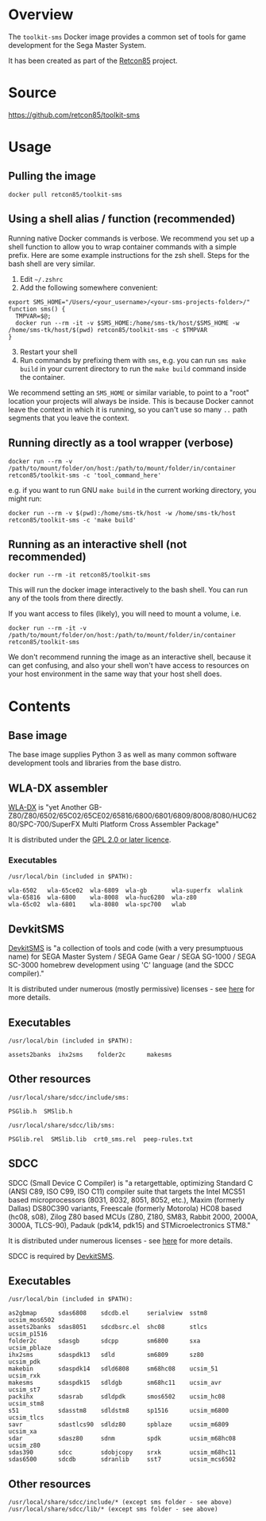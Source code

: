 # Overview

The `toolkit-sms` Docker image provides a common set of tools for game development for the Sega Master System.

It has been created as part of the [Retcon85](https://github.com/retcon85) project.

# Source

https://github.com/retcon85/toolkit-sms

# Usage

## Pulling the image

`docker pull retcon85/toolkit-sms`

## Using a shell alias / function (recommended)

Running native Docker commands is verbose. We recommend you set up a shell function to allow you to wrap container commands with a simple prefix. Here are some example instructions for the zsh shell. Steps for the bash shell are very similar.

1. Edit `~/.zshrc`
2. Add the following somewhere convenient:

```
export SMS_HOME="/Users/<your_username>/<your-sms-projects-folder>/"
function sms() {
  TMPVAR=$@;
  docker run --rm -it -v $SMS_HOME:/home/sms-tk/host/$SMS_HOME -w /home/sms-tk/host/$(pwd) retcon85/toolkit-sms -c $TMPVAR
}
```

3. Restart your shell
4. Run commands by prefixing them with `sms`, e.g. you can run `sms make build` in your current directory to run the `make build` command inside the container.

We recommend setting an `SMS_HOME` or similar variable, to point to a "root" location your projects will always be inside. This is because Docker cannot leave the context in which it is running, so you can't use so many `..` path segments that you leave the context.


## Running directly as a tool wrapper (verbose)

`docker run --rm -v /path/to/mount/folder/on/host:/path/to/mount/folder/in/container retcon85/toolkit-sms -c 'tool_command_here'`

e.g. if you want to run GNU `make build` in the current working directory, you might run:

`docker run --rm -v $(pwd):/home/sms-tk/host -w /home/sms-tk/host retcon85/toolkit-sms -c 'make build'`

## Running as an interactive shell (not recommended)

`docker run --rm -it retcon85/toolkit-sms`

This will run the docker image interactively to the bash shell. You can run any of the tools from there directly.

If you want access to files (likely), you will need to mount a volume, i.e.

`docker run --rm -it -v /path/to/mount/folder/on/host:/path/to/mount/folder/in/container retcon85/toolkit-sms`

We don't recommend running the image as an interactive shell, because it can get confusing, and also your shell won't have access to resources on your host environment in the same way that your host shell does.

# Contents

## Base image

The base image supplies Python 3 as well as many common software development tools and libraries from the base distro.

## WLA-DX assembler

[WLA-DX](https://github.com/vhelin/wla-dx) is "yet Another GB-Z80/Z80/6502/65C02/65CE02/65816/6800/6801/6809/8008/8080/HUC6280/SPC-700/SuperFX Multi Platform Cross Assembler Package"

It is distributed under the [GPL 2.0 or later licence](https://spdx.org/licenses/GPL-2.0-or-later.html).

### Executables

```
/usr/local/bin (included in $PATH):

wla-6502   wla-65ce02  wla-6809  wla-gb       wla-superfx  wlalink
wla-65816  wla-6800    wla-8008  wla-huc6280  wla-z80
wla-65c02  wla-6801    wla-8080  wla-spc700   wlab
```

## DevkitSMS

[DevkitSMS](https://github.com/sverx/devkitSMS) is "a collection of tools and code (with a very presumptuous name) for SEGA Master System / SEGA Game Gear / SEGA SG-1000 / SEGA SC-3000 homebrew development using 'C' language (and the SDCC compiler)."

It is distributed under numerous (mostly permissive) licenses - see [here](https://github.com/sverx/devkitSMS/blob/master/LICENSES.txt) for more details.

## Executables

```
/usr/local/bin (included in $PATH):

assets2banks  ihx2sms    folder2c      makesms
```

## Other resources

```
/usr/local/share/sdcc/include/sms:

PSGlib.h  SMSlib.h

/usr/local/share/sdcc/lib/sms:

PSGlib.rel  SMSlib.lib  crt0_sms.rel  peep-rules.txt
```

## SDCC

SDCC (Small Device C Compiler) is "a retargettable, optimizing Standard C (ANSI C89, ISO C99, ISO C11) compiler suite that targets the Intel MCS51 based microprocessors (8031, 8032, 8051, 8052, etc.), Maxim (formerly Dallas) DS80C390 variants, Freescale (formerly Motorola) HC08 based (hc08, s08), Zilog Z80 based MCUs (Z80, Z180, SM83, Rabbit 2000, 2000A, 3000A, TLCS-90), Padauk (pdk14, pdk15) and STMicroelectronics STM8."

It is distributed under numerous licenses - see [here](https://sdcc.sourceforge.net/) for more details.

SDCC is required by [DevkitSMS](#DevkitSMS).

## Executables

```
/usr/local/bin (included in $PATH):

as2gbmap      sdas6808    sdcdb.el     serialview  sstm8          ucsim_mos6502
assets2banks  sdas8051    sdcdbsrc.el  shc08       stlcs          ucsim_p1516
folder2c      sdasgb      sdcpp        sm6800      sxa            ucsim_pblaze
ihx2sms       sdaspdk13   sdld         sm6809      sz80           ucsim_pdk
makebin       sdaspdk14   sdld6808     sm68hc08    ucsim_51       ucsim_rxk
makesms       sdaspdk15   sdldgb       sm68hc11    ucsim_avr      ucsim_st7
packihx       sdasrab     sdldpdk      smos6502    ucsim_hc08     ucsim_stm8
s51           sdasstm8    sdldstm8     sp1516      ucsim_m6800    ucsim_tlcs
savr          sdastlcs90  sdldz80      spblaze     ucsim_m6809    ucsim_xa
sdar          sdasz80     sdnm         spdk        ucsim_m68hc08  ucsim_z80
sdas390       sdcc        sdobjcopy    srxk        ucsim_m68hc11
sdas6500      sdcdb       sdranlib     sst7        ucsim_mcs6502
```

## Other resources

```
/usr/local/share/sdcc/include/* (except sms folder - see above)
/usr/local/share/sdcc/lib/* (except sms folder - see above)
```
